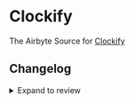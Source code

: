 # Clockify

The Airbyte Source for [Clockify](https://clockify.me)

## Changelog

<details>
  <summary>Expand to review</summary>

| Version | Date       | Pull Request                                             | Subject                                                                         |
| :------ | :--------- | :------------------------------------------------------- | :------------------------------------------------------------------------------ |
| 0.4.27 | 2025-07-12 | [63021](https://github.com/airbytehq/airbyte/pull/63021) | Update dependencies |
| 0.4.26 | 2025-06-28 | [62381](https://github.com/airbytehq/airbyte/pull/62381) | Update dependencies |
| 0.4.25 | 2025-06-21 | [61973](https://github.com/airbytehq/airbyte/pull/61973) | Update dependencies |
| 0.4.24 | 2025-06-14 | [61266](https://github.com/airbytehq/airbyte/pull/61266) | Update dependencies |
| 0.4.23 | 2025-05-24 | [60408](https://github.com/airbytehq/airbyte/pull/60408) | Update dependencies |
| 0.4.22 | 2025-05-10 | [59916](https://github.com/airbytehq/airbyte/pull/59916) | Update dependencies |
| 0.4.21 | 2025-05-03 | [59415](https://github.com/airbytehq/airbyte/pull/59415) | Update dependencies |
| 0.4.20 | 2025-04-26 | [58880](https://github.com/airbytehq/airbyte/pull/58880) | Update dependencies |
| 0.4.19 | 2025-04-19 | [58367](https://github.com/airbytehq/airbyte/pull/58367) | Update dependencies |
| 0.4.18 | 2025-04-12 | [57834](https://github.com/airbytehq/airbyte/pull/57834) | Update dependencies |
| 0.4.17 | 2025-04-05 | [57208](https://github.com/airbytehq/airbyte/pull/57208) | Update dependencies |
| 0.4.16 | 2025-03-29 | [56499](https://github.com/airbytehq/airbyte/pull/56499) | Update dependencies |
| 0.4.15 | 2025-03-22 | [55997](https://github.com/airbytehq/airbyte/pull/55997) | Update dependencies |
| 0.4.14 | 2025-03-08 | [55291](https://github.com/airbytehq/airbyte/pull/55291) | Update dependencies |
| 0.4.13 | 2025-03-01 | [54906](https://github.com/airbytehq/airbyte/pull/54906) | Update dependencies |
| 0.4.12 | 2025-02-22 | [54252](https://github.com/airbytehq/airbyte/pull/54252) | Update dependencies |
| 0.4.11 | 2025-02-15 | [53925](https://github.com/airbytehq/airbyte/pull/53925) | Update dependencies |
| 0.4.10 | 2025-02-08 | [53429](https://github.com/airbytehq/airbyte/pull/53429) | Update dependencies |
| 0.4.9 | 2025-02-01 | [52910](https://github.com/airbytehq/airbyte/pull/52910) | Update dependencies |
| 0.4.8 | 2025-01-25 | [52166](https://github.com/airbytehq/airbyte/pull/52166) | Update dependencies |
| 0.4.7 | 2025-01-18 | [51719](https://github.com/airbytehq/airbyte/pull/51719) | Update dependencies |
| 0.4.6 | 2025-01-11 | [51235](https://github.com/airbytehq/airbyte/pull/51235) | Update dependencies |
| 0.4.5 | 2024-12-28 | [50449](https://github.com/airbytehq/airbyte/pull/50449) | Update dependencies |
| 0.4.4 | 2024-12-21 | [50188](https://github.com/airbytehq/airbyte/pull/50188) | Update dependencies |
| 0.4.3 | 2024-12-14 | [49552](https://github.com/airbytehq/airbyte/pull/49552) | Update dependencies |
| 0.4.2 | 2024-12-12 | [47651](https://github.com/airbytehq/airbyte/pull/47651) | Update dependencies |
| 0.4.1 | 2024-08-16 | [44196](https://github.com/airbytehq/airbyte/pull/44196) | Bump source-declarative-manifest version |
| 0.4.0 | 2024-08-15 | [44166](https://github.com/airbytehq/airbyte/pull/44166) | Refactor connector to manifest-only format |
| 0.3.13 | 2024-08-10 | [42817](https://github.com/airbytehq/airbyte/pull/42817) | Update dependencies |
| 0.3.12 | 2024-07-20 | [42197](https://github.com/airbytehq/airbyte/pull/42197) | Update dependencies |
| 0.3.11 | 2024-07-13 | [41693](https://github.com/airbytehq/airbyte/pull/41693) | Update dependencies |
| 0.3.10 | 2024-07-10 | [41480](https://github.com/airbytehq/airbyte/pull/41480) | Update dependencies |
| 0.3.9 | 2024-07-10 | [41330](https://github.com/airbytehq/airbyte/pull/41330) | Update dependencies |
| 0.3.8 | 2024-07-06 | [40831](https://github.com/airbytehq/airbyte/pull/40831) | Update dependencies |
| 0.3.7 | 2024-06-25 | [40398](https://github.com/airbytehq/airbyte/pull/40398) | Update dependencies |
| 0.3.6 | 2024-06-22 | [40116](https://github.com/airbytehq/airbyte/pull/40116) | Update dependencies |
| 0.3.5 | 2024-06-06 | [39156](https://github.com/airbytehq/airbyte/pull/39156) | [autopull] Upgrade base image to v1.2.2 |
| 0.3.4 | 2024-05-21 | [38146](https://github.com/airbytehq/airbyte/pull/38146) | Make connector compatible with the builder |
| 0.3.3 | 2024-04-19 | [37135](https://github.com/airbytehq/airbyte/pull/37135) | Upgrade to CDK 0.80.0 and manage dependencies with Poetry. |
| 0.3.2 | 2024-04-15 | [37135](https://github.com/airbytehq/airbyte/pull/37135) | Base image migration: remove Dockerfile and use the python-connector-base image |
| 0.3.1 | 2024-04-12 | [37135](https://github.com/airbytehq/airbyte/pull/37135) | schema descriptions |
| 0.3.0   | 2023-08-27 | [TBD](https://github.com/airbytehq/airbyte/pull/TBD)     | ✨ Source Clockify: Migrate to LowCode CDK                                      |
| 0.2.1   | 2023-08-01 | [27881](https://github.com/airbytehq/airbyte/pull/27881) | 🐛 Source Clockify: Source Clockify: Fix pagination logic                       |
| 0.2.0   | 2023-08-01 | [27689](https://github.com/airbytehq/airbyte/pull/27689) | ✨ Source Clockify: Add Optional API Url parameter                              |
| 0.1.0   | 2022-10-26 | [17767](https://github.com/airbytehq/airbyte/pull/17767) | 🎉 New Connector: Clockify [python cdk]                                         |

</details>

